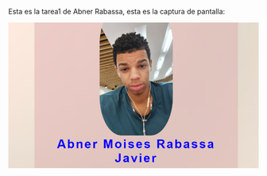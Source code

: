 Esta es la tarea1 de Abner Rabassa, esta es la captura de pantalla:

![mi captura de pantalla](captura.png)